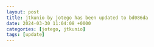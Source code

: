 ```yaml
---
layout: post
title: jtkunio by jotego has been updated to bd086da
date: 2024-03-30 11:04:08 +0000
categories: [jotego, jtkunio]
tags: [update]
---
```


